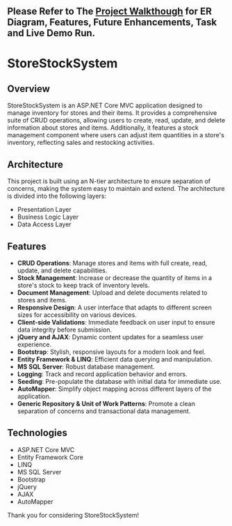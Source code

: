 ## Please Refer to The [Project Walkthough](https://drive.google.com/drive/u/0/folders/11xNWZqiBtU2dqSztRa4yjKp-uzjjMYqk) for ER Diagram, Features, Future Enhancements, Task and Live Demo Run.

# StoreStockSystem

## Overview
StoreStockSystem is an ASP.NET Core MVC application designed to manage inventory for stores and their items. It provides a comprehensive suite of CRUD operations, allowing users to create, read, update, and delete information about stores and items. Additionally, it features a stock management component where users can adjust item quantities in a store's inventory, reflecting sales and restocking activities.

## Architecture
This project is built using an N-tier architecture to ensure separation of concerns, making the system easy to maintain and extend. The architecture is divided into the following layers:
- Presentation Layer
- Business Logic Layer
- Data Access Layer

## Features
- **CRUD Operations**: Manage stores and items with full create, read, update, and delete capabilities.
- **Stock Management**: Increase or decrease the quantity of items in a store's stock to keep track of inventory levels.
- **Document Management**: Upload and delete documents related to stores and items.
- **Responsive Design**: A user interface that adapts to different screen sizes for accessibility on various devices.
- **Client-side Validations**: Immediate feedback on user input to ensure data integrity before submission.
- **jQuery and AJAX**: Dynamic content updates for a seamless user experience.
- **Bootstrap**: Stylish, responsive layouts for a modern look and feel.
- **Entity Framework & LINQ**: Efficient data querying and manipulation.
- **MS SQL Server**: Robust database management.
- **Logging**: Track and record application behavior and errors.
- **Seeding**: Pre-populate the database with initial data for immediate use.
- **AutoMapper**: Simplify object mapping across different layers of the application.
- **Generic Repository & Unit of Work Patterns**: Promote a clean separation of concerns and transactional data management.

## Technologies
- ASP.NET Core MVC
- Entity Framework Core
- LINQ
- MS SQL Server
- Bootstrap
- jQuery
- AJAX
- AutoMapper


Thank you for considering StoreStockSystem!
